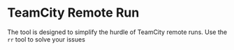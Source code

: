 

TeamCity Remote Run
===================

The tool is designed to simplify the hurdle of TeamCity remote runs.
Use the `rr` tool to solve your issues




